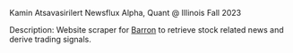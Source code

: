 
Kamin Atsavasirilert
Newsflux Alpha, Quant @ Illinois
Fall 2023

Description:
Website scraper for [Barron](https://www.barrons.com/) to retrieve stock related news and derive trading signals.